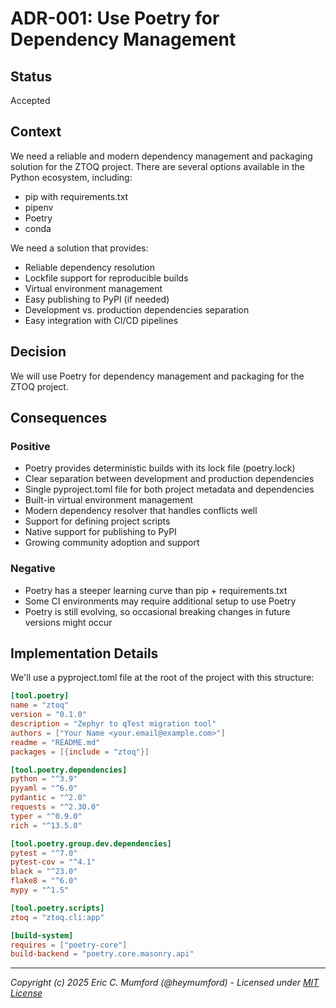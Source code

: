 # ADR-001: Use Poetry for Dependency Management

## Status

Accepted

## Context

We need a reliable and modern dependency management and packaging solution for the ZTOQ project. There are several options available in the Python ecosystem, including:

- pip with requirements.txt
- pipenv
- Poetry
- conda

We need a solution that provides:
- Reliable dependency resolution
- Lockfile support for reproducible builds
- Virtual environment management
- Easy publishing to PyPI (if needed)
- Development vs. production dependencies separation
- Easy integration with CI/CD pipelines

## Decision

We will use Poetry for dependency management and packaging for the ZTOQ project.

## Consequences

### Positive

- Poetry provides deterministic builds with its lock file (poetry.lock)
- Clear separation between development and production dependencies
- Single pyproject.toml file for both project metadata and dependencies
- Built-in virtual environment management
- Modern dependency resolver that handles conflicts well
- Support for defining project scripts
- Native support for publishing to PyPI
- Growing community adoption and support

### Negative

- Poetry has a steeper learning curve than pip + requirements.txt
- Some CI environments may require additional setup to use Poetry
- Poetry is still evolving, so occasional breaking changes in future versions might occur

## Implementation Details

We'll use a pyproject.toml file at the root of the project with this structure:

```toml
[tool.poetry]
name = "ztoq"
version = "0.1.0"
description = "Zephyr to qTest migration tool"
authors = ["Your Name <your.email@example.com>"]
readme = "README.md"
packages = [{include = "ztoq"}]

[tool.poetry.dependencies]
python = "^3.9"
pyyaml = "^6.0"
pydantic = "^2.0"
requests = "^2.30.0"
typer = "^0.9.0"
rich = "^13.5.0"

[tool.poetry.group.dev.dependencies]
pytest = "^7.0"
pytest-cov = "^4.1"
black = "^23.0"
flake8 = "^6.0"
mypy = "^1.5"

[tool.poetry.scripts]
ztoq = "ztoq.cli:app"

[build-system]
requires = ["poetry-core"]
build-backend = "poetry.core.masonry.api"
```

---
*Copyright (c) 2025 Eric C. Mumford (@heymumford) - Licensed under [MIT License](../../LICENSE)*
